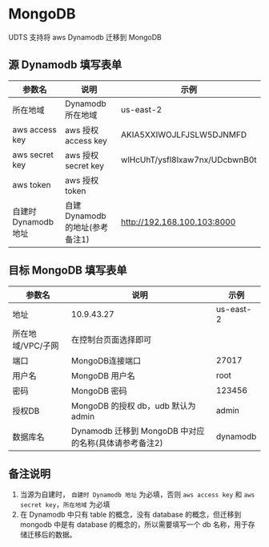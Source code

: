 # MongoDB

UDTS 支持将 aws Dynamodb 迁移到 MongoDB


## 源 Dynamodb 填写表单

| 参数名         | 说明                | 示例                                     |
|----------------|-------------------|------------------------------------------|
| 所在地域       | Dynamodb 所在地域   | us-east-2                                |
| aws access key | aws 授权 access key | AKIA5XXIWOJLFJSLW5DJNMFD                 |
| aws secret key | aws 授权 secret key | wlHcUhT/ysfl8lxaw7nx/UDcbwnB0t |
| aws token      | aws 授权 token      |                                          |
| 自建时 Dynamodb 地址|   自建 Dynamodb 的地址(参考备注1)    | http://192.168.100.103:8000 |
 
## 目标 MongoDB 填写表单

| 参数名            | 说明                 | 示例      |
|-----------------|----------------------|-----------|
| 地址              | 10.9.43.27           | us-east-2 |
| 所在地域/VPC/子网 | 在控制台页面选择即可 |           |
| 端口              | MongoDB连接端口      | 27017     |
| 用户名            | MongoDB 用户名       | root      |
| 密码              | MongoDB 密码         | 123456    |
| 授权DB           | MongoDB 的授权 db，udb 默认为 admin |  admin |
| 数据库名          | Dynamodb 迁移到 MongoDB 中对应的名称(具体请参考备注2) |  dynamodb |


## 备注说明
1. 当源为自建时， `自建时 Dynamodb 地址` 为必填，否则 `aws access key` 和 `aws secret key`，`所在地域` 为必填
2. 在 Dynamodb 中只有 table 的概念，没有 database 的概念，但迁移到 mongodb 中是有 database 的概念的，所以需要填写一个 db 名称，用于存储迁移后的数据。
